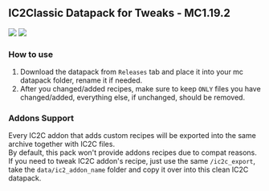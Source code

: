 ## IC2Classic Datapack for Tweaks - MC1.19.2

<a href="https://www.curseforge.com/minecraft/mc-mods/ic2-classic/files/5612597"><img src="https://img.shields.io/badge/Datapack%20Version-1f425f.svg" style="max-width:100%;"></a>
<a href="https://www.curseforge.com/minecraft/mc-mods/ic2-classic/files/5612597"><img src="https://img.shields.io/badge/IC2Classic-2.1.1-1f425f.svg?color=C39C5F" style="max-width:100%;"></a>
### How to use

1. Download the datapack from `Releases` tab and place it into your mc datapack folder, rename it if needed.
2. After you changed/added recipes, make sure to keep `ONLY` files you have changed/added, everything else, if unchanged, should be removed.

### Addons Support
Every IC2C addon that adds custom recipes will be exported into the same archive together with IC2C files.  
By default, this pack won't provide addons recipes due to compat reasons. If you need to tweak IC2C addon's recipe, just use the same `/ic2c_export`, take the `data/ic2_addon_name` folder and copy it over into this clean IC2C datapack.  
